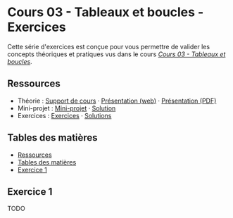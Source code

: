 # Cours 03 - Tableaux et boucles - Exercices

Cette série d'exercices est conçue pour vous permettre de valider les concepts
théoriques et pratiques vus dans le cours
_[Cours 03 - Tableaux et boucles](../01-theorie/README.md)_.

## Ressources

- Théorie : [Support de cours](./README.md) ·
  [Présentation (web)](https://heig-vd-progserv1-course.github.io/heig-vd-progserv1-course/03-tableaux-et-boucles/01-theorie/index.html)
  ·
  [Présentation (PDF)](https://heig-vd-progserv1-course.github.io/heig-vd-progserv1-course/03-tableaux-et-boucles/01-theorie/03-tableaux-et-boucles-presentation.pdf)
- Mini-projet : [Mini-projet](../02-mini-project/README.md) ·
  [Solution](../02-mini-project/solution/)
- Exercices : [Exercices](../03-exercices/README.md) ·
  [Solutions](../03-exercices/solutions/)

## Tables des matières

- [Ressources](#ressources)
- [Tables des matières](#tables-des-matières)
- [Exercice 1](#exercice-1)

## Exercice 1

TODO
